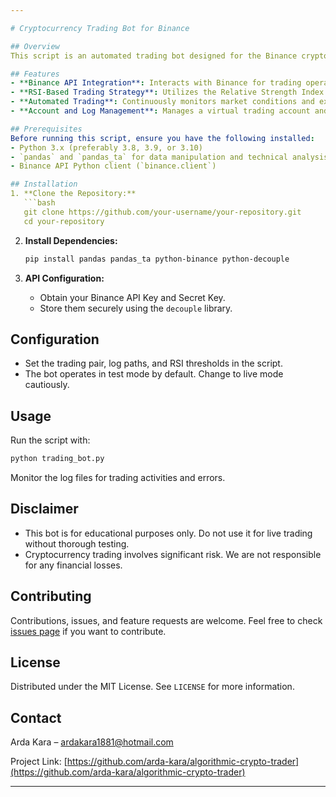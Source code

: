 ```yaml
---

# Cryptocurrency Trading Bot for Binance

## Overview
This script is an automated trading bot designed for the Binance cryptocurrency exchange. It uses the Binance API to conduct trades based on the Relative Strength Index (RSI) strategy, targeting the BTCUSDT trading pair by default. The bot is equipped with features for RSI calculation, automated trade execution, and logging of trading activities.

## Features
- **Binance API Integration**: Interacts with Binance for trading operations.
- **RSI-Based Trading Strategy**: Utilizes the Relative Strength Index (RSI) for making trading decisions.
- **Automated Trading**: Continuously monitors market conditions and executes trades.
- **Account and Log Management**: Manages a virtual trading account and logs activities.

## Prerequisites
Before running this script, ensure you have the following installed:
- Python 3.x (preferably 3.8, 3.9, or 3.10)
- `pandas` and `pandas_ta` for data manipulation and technical analysis
- Binance API Python client (`binance.client`)

## Installation
1. **Clone the Repository:**
   ```bash
   git clone https://github.com/your-username/your-repository.git
   cd your-repository
   ```

2. **Install Dependencies:**
   ```bash
   pip install pandas pandas_ta python-binance python-decouple
   ```

3. **API Configuration:**
   - Obtain your Binance API Key and Secret Key.
   - Store them securely using the `decouple` library.

## Configuration
- Set the trading pair, log paths, and RSI thresholds in the script.
- The bot operates in test mode by default. Change to live mode cautiously.

## Usage
Run the script with:
```bash
python trading_bot.py
```
Monitor the log files for trading activities and errors.

## Disclaimer
- This bot is for educational purposes only. Do not use it for live trading without thorough testing.
- Cryptocurrency trading involves significant risk. We are not responsible for any financial losses.

## Contributing
Contributions, issues, and feature requests are welcome. Feel free to check [issues page](https://github.com/arda-kara/algorithmic-crypto-trader/issues) if you want to contribute.

## License
Distributed under the MIT License. See `LICENSE` for more information.

## Contact
Arda Kara – ardakara1881@hotmail.com

Project Link: [https://github.com/arda-kara/algorithmic-crypto-trader](https://github.com/arda-kara/algorithmic-crypto-trader)

---
```

